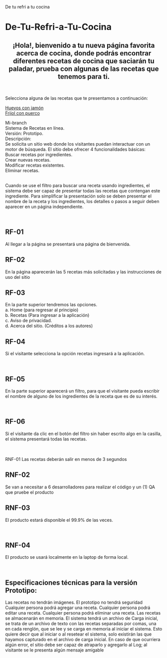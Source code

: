 
<!DOCTYPE html>
<html>
<head>
  <tittle>De tu refri a tu cocina</tittle>
</head>
<body>
<H1>De-Tu-Refri-a-Tu-Cocina</H1>

<H2><center>¡Hola!, bienvenido a tu nueva página favorita acerca de cocina, donde podrás encontrar diferentes recetas de cocina que saciarán tu paladar, prueba con algunas de las recetas que tenemos para ti.</center></H2>
<br />
<article>
  <p>Selecciona alguna de las recetas que te presentamos a continuación:</p>
  <a href="Link del apartado"> Huevos con jamón </a>
  <br />
  <a href="Link del apartado"> Frijol con puerco </a>
 <br/>

Mi-branch <br/>
Sistema de Recetas en línea. <br/>
Versión: Prototipo. <br/>
Descripción: <br/>
Se solicita un sitio web donde los visitantes puedan interactuar con un motor de búsqueda. 
  El sitio debe ofrecer 4 funcionalidades básicas: 
  <br/>
Buscar recetas por ingredientes. <br/>
Crear nuevas recetas. <br/>
Modificar recetas existentes. <br/>
Eliminar recetas. <br/>
<br/>  

Cuando se use el filtro para buscar una receta usando ingredientes, el sistema debe ser capaz de presentar todas las recetas que contengan este ingrediente. 
Para simplificar la presentación solo se deben presentar el nombre de la receta y los ingredientes, los detalles o pasos a 
seguir deben aparecer en un página independiente.

<br/> 

<H2> RF-01  </H2>
Al llegar  a la página se presentará una página de bienvenida.
<br/>  

 <H2> RF-02 </H2>
En la página aparecerán las 5 recetas más solicitadas y las instrucciones de uso del sitio
<br/>
<H2> RF-03 </H2>
 En la parte superior tendremos las opciones. <br/>
a. Home (para regresar al principio)
<br/>
b. Recetas (Para ingresar a la aplicación)
<br/>
c. Aviso de privacidad.
<br/>
d. Acerca del sitio. (Créditos a los autores)
<br/>
<H2> RF-04 </H2>
<p> Si el visitante selecciona la opción recetas ingresará a la aplicación. </p>
<br />
<H2> RF-05 </H2>
<p> En la parte superior aparecerá un filtro, para que el visitante pueda escribir el nombre de alguno de los ingredientes de la receta que es de su interés. </p>
<br />
<H2> RF-06 </H2>
<p> Si el visitante da clic en el botón del filtro sin haber escrito algo en la casilla, el sistema presentará todas las recetas. </p>
<br />
<br /

<H2>  RNF-01 </H2>
Las recetas deberán salir en menos de 3 segundos 
<br/>
<H2>  RNF-02 </H2>
Se van a necesitar a 6 desarrolladores para realizar el código y un (1) QA que pruebe el producto
<br/>
<H2> RNF-03 </H2>
<p> El producto estará disponible el 99.9% de las veces. </p>
<br />
<H2> RNF-04 </H2>
<p> El producto se usará localmente en la laptop de forma local. </p>
<br />



<H2>Especificaciones técnicas para la versión Prototipo: </H2>
Las recetas no tendrán imágenes.
El prototipo no tendrá seguridad
Cualquier persona podrá agregar una receta.
Cualquier persona podrá editar una receta.
Cualquier persona podrá eliminar una receta.
Las recetas se almacenarán en memoria. 
El sistema tendrá un archivo de Carga inicial, se trata de un archivo de texto con las recetas separadas por comas, una en cada renglón, que se lee y se carga en 
memoria al iniciar el sistema.
Esto quiere decir que al iniciar o al resetear el sistema, solo existirán las que hayamos capturado en el archivo de carga inicial.
En caso de que ocurriera algún error, el sitio debe ser capaz de atraparlo y agregarlo al Log; al visitante se le presenta algún mensaje amigable


</article>


</body>
</html>

